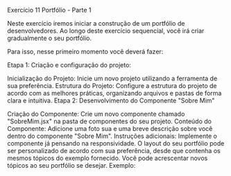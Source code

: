 Exercício 11 Portfólio - Parte 1

Neste exercício iremos iniciar a construção de um portfólio de desenvolvedores. Ao longo deste exercício sequencial, você irá criar gradualmente o seu portfólio.

Para isso, nesse primeiro momento você deverá fazer:

Etapa 1: Criação e configuração do projeto:

Inicialização do Projeto:
Inicie um novo projeto utilizando a ferramenta de sua preferência. 
Estrutura do Projeto: 
Configure a estrutura do projeto de acordo com as melhores práticas, organizando arquivos e pastas de forma clara e intuitiva.
Etapa 2: Desenvolvimento do Componente "Sobre Mim"

Criação do Componente: 
Crie um novo componente chamado "SobreMim.jsx" na pasta de componentes do seu projeto. 
Conteúdo do Componente: 
Adicione uma foto sua e uma breve descrição sobre você dentro do componente "Sobre Mim". 
Instruções adicionais:
Implemente o componente já pensando na responsividade. 
O layout do seu portfólio pode ser personalizado de acordo com sua preferência, desde que contenha os mesmos tópicos do exemplo fornecido. 
Você pode acrescentar novos tópicos ao seu portfólio se desejar.
Exemplo: